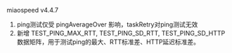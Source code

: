 miaospeed v4.4.7

1. ping测试仅受 pingAverageOver 影响，taskRetry对ping测试无效
2. 新增 TEST_PING_MAX_RTT, TEST_PING_SD_RTT, TEST_PING_SD_HTTP 数据矩阵，用于测试ping的最大、RTT标准差、HTTP延迟标准差。